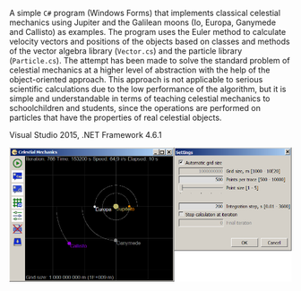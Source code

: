 A simple `C#` program (Windows Forms) that implements classical celestial mechanics using Jupiter and the Galilean moons (Io, Europa, Ganymede and Callisto) as examples. The program uses the Euler method to calculate velocity vectors and positions of the objects based on classes and methods of the vector algebra library (`Vector.cs`) and the particle library (`Particle.cs`).
The attempt has been made to solve the standard problem of celestial mechanics at a higher level of abstraction with the help of the object-oriented approach. This approach is not applicable to serious scientific calculations due to the low performance of the algorithm, but it is simple and understandable in terms of teaching celestial mechanics to schoolchildren and students, since the operations are performed on particles that have the properties of real celestial objects.

Visual Studio 2015, .NET Framework 4.6.1 

![Screenshot](celestial.png)
